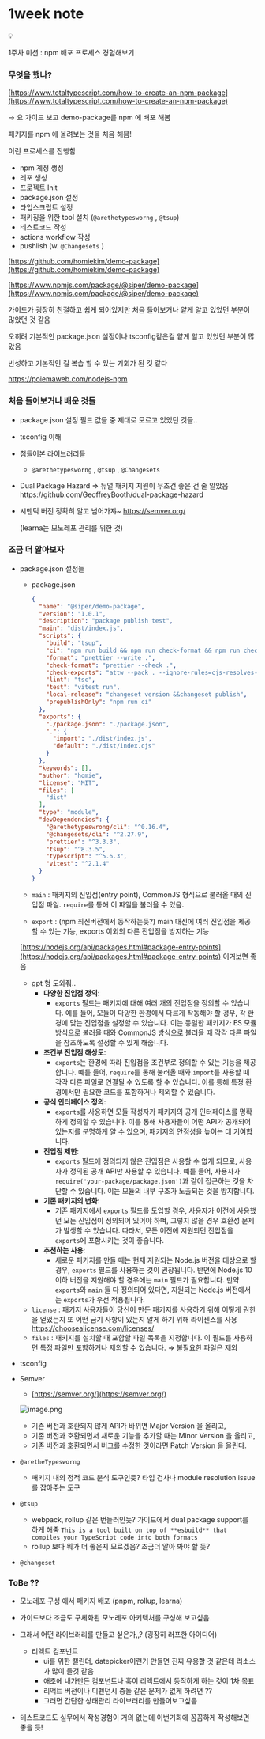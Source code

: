 # 1week note

<aside>
💡

1주차 미션 : npm 배포 프로세스 경험해보기

</aside>

### 무엇을 했나?

[https://www.totaltypescript.com/how-to-create-an-npm-package](https://www.totaltypescript.com/how-to-create-an-npm-package)

→ 요 가이드 보고 demo-package를 npm 에 배포 해봄

패키지를 npm 에 올려보는 것을 처음 해봄! 

이런 프로세스를 진행함

- npm 계정 생성
- 레포 생성
- 프로젝트 Init
- package.json 설정
- 타입스크립트 설정
- 패키징을 위한 tool 설치 (`@arethetypesworng` , `@tsup`)
- 테스트코드 작성
- actions workflow 작성
- pushlish (w. `@Changesets` )

[https://github.com/homiekim/demo-package](https://github.com/homiekim/demo-package)

[https://www.npmjs.com/package/@siper/demo-package](https://www.npmjs.com/package/@siper/demo-package)

가이드가 굉장히 친절하고 쉽게 되어있지만 처음 들어보거나 얕게 알고 있었던 부분이 많았던 것 같음

오히려 기본적인 package.json 설정이나 tsconfig같은걸 얕게 알고 있었던 부분이 많았음

반성하고 기본적인 걸 복습 할 수 있는 기회가 된 것 같다

https://poiemaweb.com/nodejs-npm

### 처음 들어보거나 배운 것들

- package.json 설정 필드 값들 중 제대로 모르고 있었던 것들..
- tsconfig 이해
- 첨들어본 라이브러리들
    - `@arethetypesworng` , `@tsup` , `@Changesets`
- Dual Package Hazard ⇒ 듀얼 패키지 지원이 무조건 좋은 건 줄 알았음https://github.com/GeoffreyBooth/dual-package-hazard
- 시맨틱 버전 정확히 알고 넘어가쟈~  https://semver.org/
    
    (learna는 모노레포 관리를 위한 것)
    

### 조금 더 알아보자

- package.json 설정들
    - package.json
        
        ```json
        {
          "name": "@siper/demo-package",
          "version": "1.0.1",
          "description": "package publish test",
          "main": "dist/index.js",
          "scripts": {
            "build": "tsup",
            "ci": "npm run build && npm run check-format && npm run check-exports && npm run lint && npm run test",
            "format": "prettier --write .",
            "check-format": "prettier --check .",
            "check-exports": "attw --pack . --ignore-rules=cjs-resolves-to-esm",
            "lint": "tsc",
            "test": "vitest run",
            "local-release": "changeset version &&changeset publish",
            "prepublishOnly": "npm run ci"
          },
          "exports": {
            "./package.json": "./package.json",
            ".": {
              "import": "./dist/index.js",
              "default": "./dist/index.cjs"
            }
          },
          "keywords": [],
          "author": "homie",
          "license": "MIT",
          "files": [
            "dist"
          ],
          "type": "module",
          "devDependencies": {
            "@arethetypeswrong/cli": "^0.16.4",
            "@changesets/cli": "^2.27.9",
            "prettier": "^3.3.3",
            "tsup": "^8.3.5",
            "typescript": "^5.6.3",
            "vitest": "^2.1.4"
          }
        }
        
        ```
        
    - `main` : 패키지의 진입점(entry point), CommonJS 형식으로 불러올 때의 진입점 파일. `require`를 통해 이 파일을 불러올 수 있음.
    - `export`  : (npm 최신버전에서 동작하는듯?) main 대신에 여러 진입점을 제공할 수 있는 기능, exports 이외의 다른 진입점을 방지하는 기능
    
    [https://nodejs.org/api/packages.html#package-entry-points](https://nodejs.org/api/packages.html#package-entry-points)
    이거보면 좋음
    
    - gpt 형 도와줘..
        - **다양한 진입점 정의**:
            - `exports` 필드는 패키지에 대해 여러 개의 진입점을 정의할 수 있습니다. 예를 들어, 모듈이 다양한 환경에서 다르게 작동해야 할 경우, 각 환경에 맞는 진입점을 설정할 수 있습니다. 이는 동일한 패키지가 ES 모듈 방식으로 불러올 때와 CommonJS 방식으로 불러올 때 각각 다른 파일을 참조하도록 설정할 수 있게 해줍니다.
        - **조건부 진입점 해상도**:
            - `exports`는 환경에 따라 진입점을 조건부로 정의할 수 있는 기능을 제공합니다. 예를 들어, `require`를 통해 불러올 때와 `import`를 사용할 때 각각 다른 파일로 연결될 수 있도록 할 수 있습니다. 이를 통해 특정 환경에서만 필요한 코드를 포함하거나 제외할 수 있습니다.
        - **공식 인터페이스 정의**:
            - `exports`를 사용하면 모듈 작성자가 패키지의 공개 인터페이스를 명확하게 정의할 수 있습니다. 이를 통해 사용자들이 어떤 API가 공개되어 있는지를 분명하게 알 수 있으며, 패키지의 안정성을 높이는 데 기여합니다.
        - **진입점 제한**:
            - `exports` 필드에 정의되지 않은 진입점은 사용할 수 없게 되므로, 사용자가 정의된 공개 API만 사용할 수 있습니다. 예를 들어, 사용자가 `require('your-package/package.json')`과 같이 접근하는 것을 차단할 수 있습니다. 이는 모듈의 내부 구조가 노출되는 것을 방지합니다.
        - **기존 패키지의 변화**:
            - 기존 패키지에서 `exports` 필드를 도입할 경우, 사용자가 이전에 사용했던 모든 진입점이 정의되어 있어야 하며, 그렇지 않을 경우 호환성 문제가 발생할 수 있습니다. 따라서, 모든 이전에 지원되던 진입점을 `exports`에 포함시키는 것이 좋습니다.
        - **추천하는 사용**:
            - 새로운 패키지를 만들 때는 현재 지원되는 Node.js 버전을 대상으로 할 경우, `exports` 필드를 사용하는 것이 권장됩니다. 반면에 Node.js 10 이하 버전을 지원해야 할 경우에는 `main` 필드가 필요합니다. 만약 `exports`와 `main` 둘 다 정의되어 있다면, 지원되는 Node.js 버전에서는 `exports`가 우선 적용됩니다.
    - `license` : 패키지 사용자들이 당신이 만든 패키지를 사용하기 위해 어떻게 권한을 얻었는지 또 어떤 금기 사항이 있는지 알게 하기 위해 라이센스를 사용 
    https://choosealicense.com/licenses/
    - `files` : 패키지를 설치할 때 포함할 파일 목록을 지정합니다. 이 필드를 사용하면 특정 파일만 포함하거나 제외할 수 있습니다. ⇒ 불필요한 파일은 제외
- tsconfig
- Semver
    - [https://semver.org/](https://semver.org/)
    
    ![image.png](node%20hero%201week%20note%201331cb32c82480618de4d6abf4160081/image.png)
    
    - 기존 버전과 호환되지 않게 API가 바뀌면 Major Version 을 올리고,
    - 기존 버전과 호환되면서 새로운 기능을 추가할 때는 Minor Version 을 올리고,
    - 기존 버전과 호환되면서 버그를 수정한 것이라면 Patch Version 을 올린다.
- `@aretheTypesworng`
    - 패키지 내의 정적 코드 분석 도구인듯? 타입 검사나 module resolution issue를 잡아주는 도구
- `@tsup`
    - webpack, rollup 같은 번들러인듯? 가이드에서  dual package support를 하게 해줌
    `This is a tool built on top of **esbuild** that compiles your TypeScript code into both formats`
    - rollup 보다 뭐가 더 좋은지 모르겠음? 조금더 알아 봐야 할 듯?
- `@changeset`

### ToBe ??

- 모노레포 구성 에서 패키지 배포 (pnpm, rollup, learna)
- 가이드보다 조금도 구체화된 모노레포 아키텍처를 구성해 보고싶음
- 그래서 어떤 라이브러리를 만들고 싶은가,,? (굉장히 러프한 아이디어)
    - 리액트 컴포넌트
        - ui를 위한 캘린더, datepicker이런거 만들면 진짜 유용할 것 같은데 리소스가 많이 들것 같음
        - 애초에 내가만든 컴포넌트나 훅이 리액트에서 동작하게 하는 것이 1차 목표
        - 리액트 버전이나 디펜던시 충돌 같은 문제가 없게 하려면 ??
        - 그러면 간단한 상태관리 라이브러리를 만들어보고싶음
        
         
        
- 테스트코드도 실무에서 작성경험이 거의 없는데 이번기회에 꼼꼼하게 작성해보면 좋을 듯!